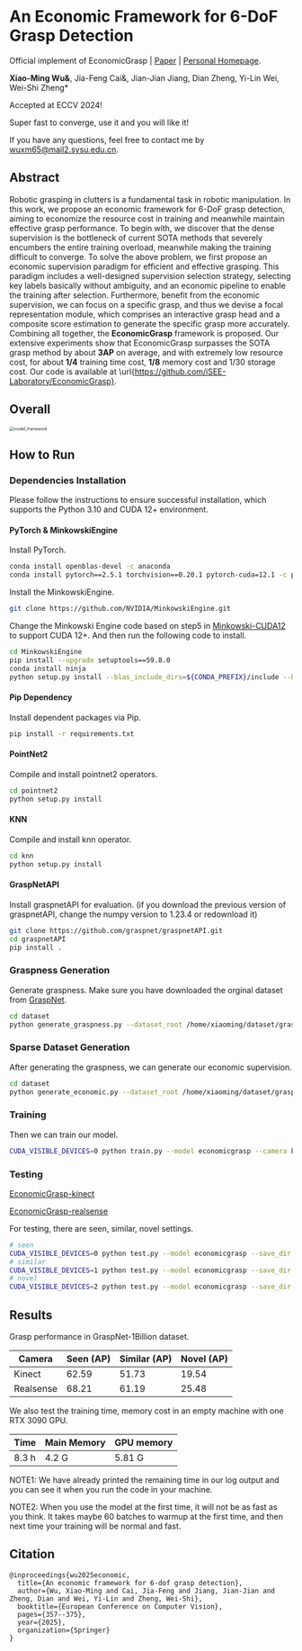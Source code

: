 # An Economic Framework for 6-DoF Grasp Detection

Official implement of EconomicGrasp | [Paper](https://arxiv.org/abs/2407.08366) | [Personal Homepage](https://dravenalg.github.io/).

**Xiao-Ming Wu&**, Jia-Feng Cai&, Jian-Jian Jiang, Dian Zheng, Yi-Lin Wei, Wei-Shi Zheng*

Accepted at ECCV 2024!

Super fast to converge, use it and you will like it!

If you have any questions, feel free to contact me by wuxm65@mail2.sysu.edu.cn.

## Abstract

 Robotic grasping in clutters is a fundamental task in robotic manipulation. In this work, we propose an economic framework for 6-DoF grasp detection, aiming to economize the resource cost in training and meanwhile maintain effective grasp performance. To begin with, we discover that the dense supervision is the bottleneck of current SOTA methods that severely encumbers the entire training overload, meanwhile making the training difficult to converge. To solve the above problem, we first propose an economic supervision paradigm for efficient and effective grasping. This paradigm includes a well-designed supervision selection strategy, selecting key labels basically without ambiguity, and an economic pipeline to enable the training after selection. Furthermore, benefit from the economic supervision, we can focus on a specific grasp, and thus we devise a focal representation module, which comprises an interactive grasp head and a composite score estimation to generate the specific grasp more accurately. Combining all together, the **EconomicGrasp** framework is proposed. Our extensive experiments show that EconomicGrasp surpasses the SOTA grasp method by about **3AP** on average, and with extremely low resource cost, for about **1/4** training time cost, **1/8** memory cost and 1/30 storage cost. Our code is available at \url{https://github.com/iSEE-Laboratory/EconomicGrasp}.

## Overall

<img src="imgs/framework.png" alt="model_framework" style="zoom:50%;" />

## How to Run

### Dependencies Installation

Please follow the instructions to ensure successful installation, which supports the Python 3.10 and CUDA 12+ environment.

#### PyTorch & MinkowskiEngine

Install PyTorch. 

```bash
conda install openblas-devel -c anaconda
conda install pytorch==2.5.1 torchvision==0.20.1 pytorch-cuda=12.1 -c pytorch -c nvidia
```

Install the MinkowskiEngine.

```bash
git clone https://github.com/NVIDIA/MinkowskiEngine.git
```

Change the Minkowski Engine code based on step5 in [Minkowski-CUDA12](https://github.com/Julie-tang00/Common-envs-issues/blob/main/Cuda12-MinkowskiEngine) to support CUDA 12+. And then run the following code to install.

```bash
cd MinkowskiEngine
pip install --upgrade setuptools==59.8.0
conda install ninja
python setup.py install --blas_include_dirs=${CONDA_PREFIX}/include --blas=openblas
```

#### Pip Dependency

Install dependent packages via Pip.

```bash
pip install -r requirements.txt
```

#### PointNet2

Compile and install pointnet2 operators.

```bash
cd pointnet2
python setup.py install
```

#### KNN 

Compile and install knn operator.

```bash
cd knn
python setup.py install
```

#### GraspNetAPI 

Install graspnetAPI for evaluation. (if you download the previous version of graspnetAPI, change the numpy version to 1.23.4 or redownload it)

```bash
git clone https://github.com/graspnet/graspnetAPI.git
cd graspnetAPI
pip install .
```

### Graspness Generation

Generate graspness. Make sure you have downloaded the orginal dataset from [GraspNet](https://graspnet.net/).

```bash
cd dataset
python generate_graspness.py --dataset_root /home/xiaoming/dataset/graspnet --camera_type kinect
```

### Sparse Dataset Generation

After generating the graspness, we can generate our economic supervision.

```bash
cd dataset
python generate_economic.py --dataset_root /home/xiaoming/dataset/graspnet --camera_type kinect
```

### Training

Then we can train our model.

```bash
CUDA_VISIBLE_DEVICES=0 python train.py --model economicgrasp --camera kinect --log_dir results/economicgrasp --max_epoch 10 --batch_size 4 --dataset_root /home/xiaoming/dataset/graspnet
```

### Testing

[EconomicGrasp-kinect](https://github.com/iSEE-Laboratory/EconomicGrasp/releases/download/v1/economicgrasp_kinect.tar)

[EconomicGrasp-realsense](https://github.com/iSEE-Laboratory/EconomicGrasp/releases/download/v1/economicgrasp_realsense.tar)

For testing, there are seen, similar, novel settings.

```bash
# seen
CUDA_VISIBLE_DEVICES=0 python test.py --model economicgrasp --save_dir results/economicgrasp/test_ep10_seen --checkpoint_path results/economicgrasp/economicgrasp_epoch10.tar --camera kinect --dataset_root /home/xiaoming/dataset/graspnet --test_mode seen --inference
# similar
CUDA_VISIBLE_DEVICES=1 python test.py --model economicgrasp --save_dir results/economicgrasp/test_ep10_similar --checkpoint_path results/economicgrasp/economicgrasp_epoch10.tar --camera kinect --dataset_root /home/xiaoming/dataset/graspnet --test_mode similar --inference
# novel
CUDA_VISIBLE_DEVICES=2 python test.py --model economicgrasp --save_dir results/economicgrasp/test_ep10_novel --checkpoint_path results/economicgrasp/economicgrasp_epoch10.tar --camera kinect --dataset_root /home/xiaoming/dataset/graspnet --test_mode novel --inference

```

## Results

Grasp performance in GraspNet-1Billion dataset.

| Camera    | Seen (AP) | Similar (AP) | Novel (AP) |
| --------- | --------- | ------------ | ---------- |
| Kinect    | 62.59     | 51.73        | 19.54      |
| Realsense | 68.21     | 61.19        | 25.48      |

We also test the training time, memory cost in an empty machine with one RTX 3090 GPU. 

| Time  | Main Memory | GPU memory |
| ----- | ----------- | ---------- |
| 8.3 h | 4.2 G       | 5.81 G     |

NOTE1: We have already printed the remaining time in our log output and you can see it when you run the code in your machine.

NOTE2: When you use the model at the first time, it will not be as fast as you think. It takes maybe 60 batches to warmup at the first time, and then next time your training will be normal and fast.

## Citation

```
@inproceedings{wu2025economic,
  title={An economic framework for 6-dof grasp detection},
  author={Wu, Xiao-Ming and Cai, Jia-Feng and Jiang, Jian-Jian and Zheng, Dian and Wei, Yi-Lin and Zheng, Wei-Shi},
  booktitle={European Conference on Computer Vision},
  pages={357--375},
  year={2025},
  organization={Springer}
}

